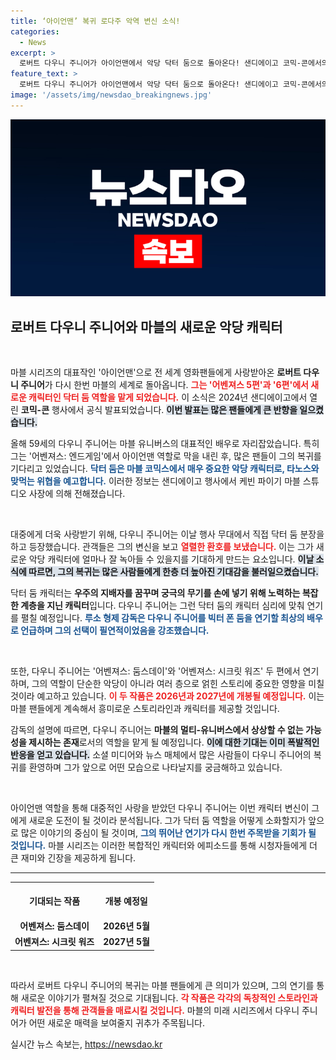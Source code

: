 ```yaml
---
title: ‘아이언맨’ 복귀 로다주 악역 변신 소식!
categories:
  - News
excerpt: >
  로버트 다우니 주니어가 아이언맨에서 악당 닥터 둠으로 돌아온다! 샌디에이고 코믹-콘에서의 화제 발표와 함께, 팬들의 기대를 한껏 높인 이 소식을 놓치지 마세요!
feature_text: >
  로버트 다우니 주니어가 아이언맨에서 악당 닥터 둠으로 돌아온다! 샌디에이고 코믹-콘에서의 화제 발표와 함께, 팬들의 기대를 한껏 높인 이 소식을 놓치지 마세요!
image: '/assets/img/newsdao_breakingnews.jpg'
---
```


<p><img src="/assets/img/newsdao_breakingnews.jpg" alt="cryptoinkorea 속보" /></p>

<h2 data-ke-size="size26">로버트 다우니 주니어와 마블의 새로운 악당 캐릭터</h2>

<p data-ke-size="size16">&nbsp;</p>  

<p>마블 시리즈의 대표작인 '아이언맨'으로 전 세계 영화팬들에게 사랑받아온 <b>로버트 다우니 주니어</b>가 다시 한번 마블의 세계로 돌아옵니다. <b><span style="color: #ee2323;">그는 '어벤져스 5편'과 '6편'에서 새로운 캐릭터인 닥터 둠 역할을 맡게 되었습니다.</span></b> 이 소식은 2024년 샌디에이고에서 열린 <b>코믹-콘</b> 행사에서 공식 발표되었습니다. <b><span style="background-color: #21538527;">이번 발표는 많은 팬들에게 큰 반향을 일으켰습니다.</span></b> </p>

<p>올해 59세의 다우니 주니어는 마블 유니버스의 대표적인 배우로 자리잡았습니다. 특히 그는 '어벤져스: 엔드게임'에서 아이언맨 역할로 막을 내린 후, 많은 팬들이 그의 복귀를 기다리고 있었습니다. <b><span style="color: #1a5490;">닥터 둠은 마블 코믹스에서 매우 중요한 악당 캐릭터로, 타노스와 맞먹는 위협을 예고합니다.</span></b> 이러한 정보는 샌디에이고 행사에서 케빈 파이기 마블 스튜디오 사장에 의해 전해졌습니다.</p>

<p data-ke-size="size16">&nbsp;</p>  

<p>대중에게 더욱 사랑받기 위해, 다우니 주니어는 이날 행사 무대에서 직접 닥터 둠 분장을 하고 등장했습니다. 관객들은 그의 변신을 보고 <b><span style="color: #ee2323;">열렬한 환호를 보냈습니다.</span></b> 이는 그가 새로운 악당 캐릭터에 얼마나 잘 녹아들 수 있을지를 기대하게 만드는 요소입니다. <b><span style="background-color: #21538527;">이날 소식에 따르면, 그의 복귀는 많은 사람들에게 한층 더 높아진 기대감을 불러일으켰습니다.</span></b></p>

<p>닥터 둠 캐릭터는 <b>우주의 지배자를 꿈꾸며 궁극의 무기를 손에 넣기 위해 노력하는 복잡한 계층을 지닌 캐릭터</b>입니다. 다우니 주니어는 그런 닥터 둠의 캐릭터 심리에 맞춰 연기를 펼칠 예정입니다. <b><span style="color: #1a5490;">루소 형제 감독은 다우니 주니어를 빅터 폰 둠을 연기할 최상의 배우로 언급하며 그의 선택이 필연적이었음을 강조했습니다.</span></b> </p>

<p data-ke-size="size16">&nbsp;</p>  

<p>또한, 다우니 주니어는 '어벤져스: 둠스데이'와 '어벤져스: 시크릿 워즈' 두 편에서 연기하며, 그의 역할이 단순한 악당이 아니라 여러 층으로 얽힌 스토리에 중요한 영향을 미칠 것이라 예고하고 있습니다. <b><span style="color: #ee2323;">이 두 작품은 2026년과 2027년에 개봉될 예정입니다.</span></b> 이는 마블 팬들에게 계속해서 흥미로운 스토리라인과 캐릭터를 제공할 것입니다.</p>

<p>감독의 설명에 따르면, 다우니 주니어는 <b>마블의 멀티-유니버스에서 상상할 수 없는 가능성을 제시하는 존재</b>로서의 역할을 맡게 될 예정입니다. <b><span style="background-color: #21538527;">이에 대한 기대는 이미 폭발적인 반응을 얻고 있습니다.</span></b> 소셜 미디어와 뉴스 매체에서 많은 사람들이 다우니 주니어의 복귀를 환영하며 그가 앞으로 어떤 모습으로 나타날지를 궁금해하고 있습니다.</p>

<p data-ke-size="size16">&nbsp;</p>  

<p>아이언맨 역할을 통해 대중적인 사랑을 받았던 다우니 주니어는 이번 캐릭터 변신이 그에게 새로운 도전이 될 것이라 분석됩니다. 그가 닥터 둠 역할을 어떻게 소화할지가 앞으로 많은 이야기의 중심이 될 것이며, <b><span style="color: #1a5490;">그의 뛰어난 연기가 다시 한번 주목받을 기회가 될 것입니다.</span></b> 마블 시리즈는 이러한 복합적인 캐릭터와 에피소드를 통해 시청자들에게 더 큰 재미와 긴장을 제공하게 됩니다.</p>

<hr>  

<table style="width: 100%; border-collapse: collapse;">  
  <tr>  
    <th style="text-align: center; height: 50px;"><b>기대되는 작품</b></th>  
    <th style="text-align: center; height: 50px;"><b>개봉 예정일</b></th>  
  </tr>  
  <tr>  
    <td style="text-align: center; height: 17px;"><b>어벤져스: 둠스데이</b></td>  
    <td style="text-align: center; height: 17px;"><b>2026년 5월</b></td>  
  </tr>  
  <tr>  
    <td style="text-align: center; height: 17px;"><b>어벤져스: 시크릿 워즈</b></td>  
    <td style="text-align: center; height: 17px;"><b>2027년 5월</b></td>  
  </tr>  
</table>  

<p data-ke-size="size16">&nbsp;</p>  

<p>따라서 로버트 다우니 주니어의 복귀는 마블 팬들에게 큰 의미가 있으며, 그의 연기를 통해 새로운 이야기가 펼쳐질 것으로 기대됩니다. <b><span style="color: #ee2323;">각 작품은 각각의 독창적인 스토라인과 캐릭터 발전을 통해 관객들을 매료시킬 것입니다.</span></b> 마블의 미래 시리즈에서 다우니 주니어가 어떤 새로운 매력을 보여줄지 귀추가 주목됩니다.</p>
실시간 뉴스 속보는, <a href="https://newsdao.kr" rel="dofollow">https://newsdao.kr</a>


